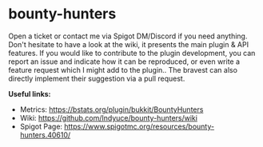 # bounty-hunters

Open a ticket or contact me via Spigot DM/Discord if you need anything. Don't hesitate to have a look at the wiki, it presents the main plugin & API features. If you would like to contribute to the plugin development, you can report an issue and indicate how it can be reproduced, or even write a feature request which I might add to the plugin.. The bravest can also directly implement their suggestion via a pull request.

**Useful links:**
* Metrics: https://bstats.org/plugin/bukkit/BountyHunters
* Wiki: https://github.com/Indyuce/bounty-hunters/wiki
* Spigot Page: https://www.spigotmc.org/resources/bounty-hunters.40610/

